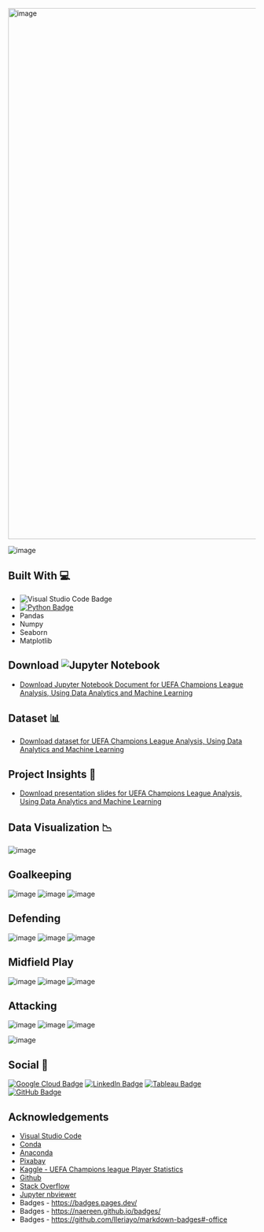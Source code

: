 <img width="1080" alt="image" src="https://github.com/abdrauf26/champions_league_repo/assets/96287600/b23663ce-4103-4ab2-a2d1-7b220a57d559">


![image](https://user-images.githubusercontent.com/96287600/170815181-d2bd7f6d-34d0-43a3-ab9f-52249de68c25.png)


## Built With 💻

- ![Visual Studio Code Badge](https://img.shields.io/badge/Visual%20Studio%20Code-007ACC?logo=visualstudiocode&logoColor=fff&style=flat)
- [![Python Badge](https://img.shields.io/badge/Python-3776AB?logo=python&logoColor=fff&style=flat)](https://www.python.org/)
- Pandas
- Numpy
- Seaborn
- Matplotlib


## Download ![Jupyter Notebook](https://img.shields.io/badge/jupyter-%23FA0F00.svg?style=for-the-badge&logo=jupyter&logoColor=white)

- [Download Jupyter Notebook Document for UEFA Champions League Analysis, Using Data Analytics and Machine Learning ](https://github.com/abdrauf26/champions_league_repo/blob/main/Project%20Capstone%20GitHub%20-%20Champions%20League%20(2013%20-%202020).ipynb)

## Dataset 📊

- [Download dataset for UEFA Champions League Analysis, Using Data Analytics and Machine Learning ](https://www.kaggle.com/datasets/sarangpurandare/uefa-champions-league-player-statistics)

## Project Insights 📖
- [Download presentation slides for UEFA Champions League Analysis, Using Data Analytics and Machine Learning](https://drive.google.com/file/d/1UEoCiQTmrI9qyqeGKhJh9pN_WX6msFRE/view?usp=drive_link)

## Data Visualization 📉

![image](https://user-images.githubusercontent.com/96287600/170815097-553b7cfe-1e1d-410b-92ef-13befa7d8154.png)

## Goalkeeping
![image](https://user-images.githubusercontent.com/96287600/170914089-fb69dfb8-357a-49db-99cf-32b4e60c0879.png)
![image](https://user-images.githubusercontent.com/96287600/170914109-89a4ed00-d29c-4d10-ab2d-dc3dd6b9871b.png)
![image](https://user-images.githubusercontent.com/96287600/170914137-4db52ac1-9dab-4a96-9c4a-043a2efffbb6.png)


## Defending
![image](https://user-images.githubusercontent.com/96287600/170914268-b384e5b0-a5c9-420a-81d6-ad00d073101b.png)
![image](https://user-images.githubusercontent.com/96287600/170914298-b014805e-9689-40f7-b3b4-e76dd6e3a9d7.png)
![image](https://user-images.githubusercontent.com/96287600/170914317-91d8a9ce-04df-46fc-ba10-fcce7a9976a6.png)


## Midfield Play
![image](https://user-images.githubusercontent.com/96287600/170914347-243191fd-4d93-46b1-961d-cb0e9874935f.png)
![image](https://user-images.githubusercontent.com/96287600/170914364-32b3815a-ba74-4b13-8ec1-5e302112923b.png)
![image](https://user-images.githubusercontent.com/96287600/170914388-5ae96c67-26b0-4c18-8c49-b6cd22d0b3f9.png)


## Attacking
![image](https://user-images.githubusercontent.com/96287600/170914403-d47e6620-1a7d-4867-a0ac-c34f30de1372.png)
![image](https://user-images.githubusercontent.com/96287600/170914430-61f53349-8e23-4fdd-bb0f-2a5ebf4dcd7f.png)
![image](https://user-images.githubusercontent.com/96287600/170914451-32a871e1-2f70-4245-9b57-bf4d2ae3b01b.png)

![image](https://user-images.githubusercontent.com/96287600/171991607-b2dd72c4-a7a7-4e9d-a208-b6ac031d7391.png)


## Social 📧 

[![Google Cloud Badge](https://img.shields.io/badge/Google%20Cloud-4285F4?logo=googlecloud&logoColor=fff&style=flat)](https://www.cloudskillsboost.google/public_profiles/c2ff4f8e-4f42-4380-b038-73104c7d98fc) [![LinkedIn Badge](https://img.shields.io/badge/LinkedIn-0A66C2?logo=linkedin&logoColor=fff&style=flat)](https://www.linkedin.com/in/raufyusope/) [![Tableau Badge](https://img.shields.io/badge/Tableau-E97627?logo=tableau&logoColor=fff&style=flat)](https://public.tableau.com/app/profile/mohamed.abdul.rauf) [![GitHub Badge](https://img.shields.io/badge/GitHub-181717?logo=github&logoColor=fff&style=flat)](https://github.com/abdrauf26) 

## Acknowledgements

- [Visual Studio Code](https://code.visualstudio.com/)
- [Conda](https://docs.conda.io/en/latest/)
- [Anaconda](https://anaconda.org/)
- [Pixabay](https://pixabay.com/)
- [Kaggle - UEFA Champions league Player Statistics](https://www.kaggle.com/datasets/sarangpurandare/uefa-champions-league-player-statistics)
- [Github](https://github.com/)
- [Stack Overflow](https://stackoverflow.com/)
- [Jupyter nbviewer](https://nbviewer.org/)
- Badges - https://badges.pages.dev/
- Badges - https://naereen.github.io/badges/
- Badges - https://github.com/Ileriayo/markdown-badges#-office
